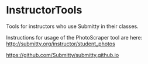 # InstructorTools
Tools for instructors who use Submitty in their classes.

Instructions for usage of the PhotoScraper tool are here:
http://submitty.org/instructor/student_photos

https://github.com/Submitty/submitty.github.io